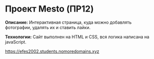 # Проект Mesto (ПР12)

**Описание:**
Интерактивная страница, куда можно добавлять фотографии, удалять их и ставить лайки.

**Технологии:**
Сайт выполнен на HTML и CSS, вся логика написана на javaScript.

https://efes2002.students.nomoredomains.xyz
